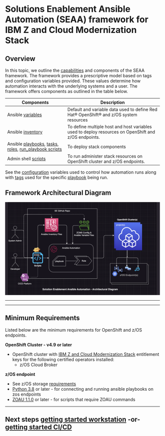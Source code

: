 <!-- #
# Copyright 2023 IBM Inc. All rights reserved
# SPDX-License-Identifier: Apache2.0
# -->

# Solutions Enablement Ansible Automation (SEAA) framework for IBM Z and Cloud Modernization Stack

## Overview
 In this topic, we outline the [capabilities](/docs/guide/feature-list.md) and components of the SEAA framework. The framework provides a prescriptive model based on tags and configuration variables provided. These values determine how automation interacts with the underlying systems and a user. The framework offers components as outlined in the table below.

|**Components**|**Description**|
|----------------------|---------------|
|Ansible [variables](../../ibm/seaa/ansible/variables/README.md)|Default and variable data used to define Red Hat® OpenShift® and z/OS system resources|
|Ansible [inventory](../../ibm/seaa/ansible/playbooks/inventory/README.md)|To define multiple host and host variables used to deploy resources on OpenShift and z/OS endpoints.
|Ansible [playbooks](../../ibm/seaa/ansible/playbooks/README.md), [tasks](../../ibm/seaa/ansible/tasks/README.md), [roles](../../ibm/seaa/ansible/roles/README.md), [run_playbook scripts](../../ibm/seaa/scripts/run_playbooks/README.md)|To deploy stack components
|Admin shell [scripts](../../ibm/seaa/scripts/admin/README.md) |To run administer stack resources on OpenShift cluster and z/OS endpoints. 

See the [configuration](../../ibm/seaa/ansible/variables/config/seaa_config.yaml) variables used to control how automation runs along with [tags](../guide/seaa-tags.md) used for the specific [playbook](../../ibm/seaa/ansible/playbooks/README.md) being run.

## Framework Architectural Diagram
![Architectural Diagram](../images/seaa-architectural-diagram.png)

---
---
## Minimum Requirements
Listed below are the minimum requirements for OpenShift and z/OS endpoints.
<!-- -<!-- - - Dev Environment:
- ansible-lint -  python -m pip install ansible-lint -->

**OpenShift Cluster - v4.9 or later**
- OpenShift cluster with [IBM Z and Cloud Modernization Stack](https://www.ibm.com/docs/en/cloud-paks/z-modernization-stack/latest?topic=installing) entitlement keys for the following certified operators installed:
  - z/OS Cloud Broker<br>

**z/OS endpoint** <!--  (when running z/OS [admin scripts/playbooks](ansible/scripts/admin)) ** Work in Progress  -->
- See z/OS storage [requirements](https://www.ibm.com/docs/en/cloud-paks/z-modernization-stack/2023.1?topic=planning-system-requirements#z-os-storage)
- [Python 3.8](https://www.python.org/downloads/) or later - for connecting and running ansible playbooks on zos endpoints
- [ZOAU 1.1.0](https://www.ibm.com/docs/en/wdfrhcw/1.4.0?topic=components-z-open-automation-utilities) or later -  for scripts that require ZOAU commands <br>

---
## Next steps [getting started workstation](../setup/get-started-workstation.md) -or- [getting started CI/CD](../setup/get-started-cicd.md) 
